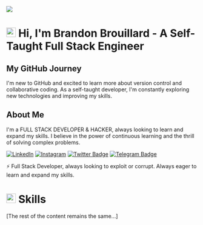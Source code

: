 [![](https://visitcount.itsvg.in/api?id=jeffdevx&icon=0&color=0)](https://visitcount.itsvg.in)<br>
# <img src="https://media.giphy.com/media/TEnXkcsHrP4YedChhA/giphy.gif" width ="25"> <b>Hi, I'm Brandon Brouillard - A Self-Taught Full Stack Engineer</b>

## My GitHub Journey
I'm new to GitHub and excited to learn more about version control and collaborative coding. As a self-taught developer, I'm constantly exploring new technologies and improving my skills.

## About Me
I'm a FULL STACK DEVELOPER & HACKER, always looking to learn and expand my skills. I believe in the power of continuous learning and the thrill of solving complex problems.

[![LinkedIn](https://img.shields.io/badge/B8nk%20Cartel-%230077B5.svg?logo=linkedin&logoColor=white)](https://linkedin.com/in/b8nk1028devx) [![Instagram](https://img.shields.io/badge/B8nk%20Ccartel-%23E4405F.svg?logo=Instagram&logoColor=white)](https://instagram.com/b8nk1028) [![Twitter Badge](https://img.shields.io/badge/United93508%20Team3003-1D9BF0?logo=twitter&logoColor=fff&style=flat)](https://twitter.com/b8nk1028) [![Telegram Badge](https://img.shields.io/badge/BlackHat%20FraudGoD-26A5E4?logo=telegram&logoColor=fff&style=flat)](https://t.me/@UB8NK)

⚡ Full Stack Developer, always looking to exploit or corrupt. Always eager to learn and expand my skills.

# <img src="https://media2.giphy.com/media/QssGEmpkyEOhBCb7e1/giphy.gif?cid=ecf05e47a0n3gi1bfqntqmob8g9aid1oyj2wr3ds3mg700bl&rid=giphy.gif" width ="25"> <b>Skills</b>

[The rest of the content remains the same...]

